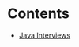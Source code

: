 Contents
===  

* [Java Interviews](https://dongchuan.gitbooks.io/java-interview-question/content/)

